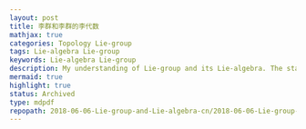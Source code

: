 ```yaml
---
layout: post
title: 李群和李群的李代数
mathjax: true
categories: Topology Lie-group
tags: Lie-algebra Lie-group
keywords: Lie-algebra Lie-group
description: My understanding of Lie-group and its Lie-algebra. The statement "Lie-algebra is approximation of Lie-group" is inaccurate since they essentially live in different spaces. This post is not finished. Check posts under [`Lie Group`](https://jiale-cheng.github.io/blog/tags#Lie-group) and/or [`Lie Algebra`](https://jiale-cheng.github.io/blog/tags#lie-algebra) where I rewrote and added more aspects of Lie group and Lie algebra.
mermaid: true
highlight: true
status: Archived
type: mdpdf
repopath: 2018-06-06-Lie-group-and-Lie-algebra-cn/2018-06-06-Lie-group-and-Lie-algebra-cn.pdf
---
```

